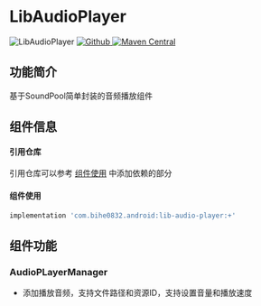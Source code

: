# LibAudioPlayer

![LibAudioPlayer](https://img.shields.io/badge/AndroidAppFactory-LibAudioPlayer-brightgreen)
[ ![Github](https://img.shields.io/badge/Github-LibAudioPlayer-brightgreen?style=social) ](https://github.com/bihe0832/AndroidAppFactory/tree/master/LibAudioPlayer)
[ ![Maven Central](https://img.shields.io/maven-central/v/com.bihe0832.android/lib-audio-player) ](https://search.maven.org/artifact/com.bihe0832.android/lib-audio-player)

## 功能简介

基于SoundPool简单封装的音频播放组件

## 组件信息

#### 引用仓库

引用仓库可以参考 [组件使用](./../start.md) 中添加依赖的部分

#### 组件使用

```groovy
implementation 'com.bihe0832.android:lib-audio-player:+'
```

## 组件功能

### AudioPLayerManager

- 添加播放音频，支持文件路径和资源ID，支持设置音量和播放速度
